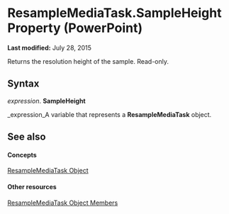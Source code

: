 
# ResampleMediaTask.SampleHeight Property (PowerPoint)

 **Last modified:** July 28, 2015

Returns the resolution height of the sample. Read-only.

## Syntax

 _expression_. **SampleHeight**

 _expression_A variable that represents a  **ResampleMediaTask** object.


## See also


#### Concepts


 [ResampleMediaTask Object](d36d6a4b-b266-5c00-24e8-ca3c154bc469.md)
#### Other resources


 [ResampleMediaTask Object Members](1a7736dd-c61d-a88d-9cc7-8f9db782ae14.md)
